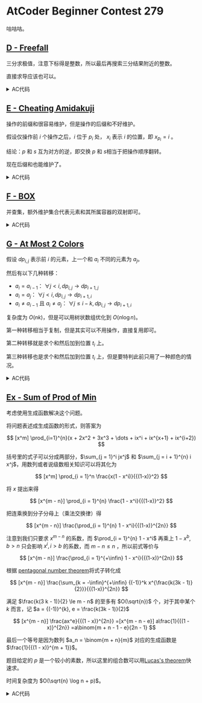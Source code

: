 # AtCoder Beginner Contest 279

咕咕咕。

## [D - Freefall](https://atcoder.jp/contests/abc279/tasks/abc279_d)

三分求极值，注意下标得是整数，所以最后再搜索三分结果附近的整数。

直接求导应该也可以。

<details>
<summary>AC代码</summary>

```cpp
// #define MULTIPLE_TASK
#include "hira/main.cpp"

void Initialize() {}

void SolveCase(int Case) {
  double a, b;
  std::cin >> a >> b;

  auto f = [&](double x) { return x * b + a / std::sqrt(1 + x); };

  const double eps = 1e-8;
  double l = 0, r = a, ml, mr, fl, fr;
  int limit = 128;
  while (r - l > eps) {
    logd(std::to_string(l), std::to_string(r), std::to_string(r - l));
    ml = l + (r - l) / 3;
    mr = r - (r - l) / 3;

    fl = f(ml);
    fr = f(mr);

    if (fl > fr)
      l = ml;
    else
      r = mr;

    --limit;
    if (limit == 0)
      break;
  }

  double ans = f(0);
  for (int i = -32; i <= 32; ++i) {
    i64 x = l + i;
    if (x >= 0)
      ans = std::min(ans, f(x));
  }

  std::cout << std::fixed << std::setprecision(10) << ans << "\n";
}


```

</details>


## [E - Cheating Amidakuji](https://atcoder.jp/contests/abc279/tasks/abc279_e)

操作的前缀和很容易维护，但是操作的后缀和不好维护。

假设仅操作前 $i$ 个操作之后，$i$ 位于 $p_i$ 处， $x_i$ 表示 $i$ 的位置，即 $x_{p_i} = i$ 。

结论：$p$ 和 $s$ 互为对方的逆，即交换 $p$ 和 $s$相当于把操作顺序翻转。

现在后缀和也能维护了。

<details>
<summary>AC代码</summary>

```cpp
// #define MULTIPLE_TASK
#include "hira/main.cpp"

void Initialize() {}

void SolveCase(int Case) {
  int n, m;
  std::cin >> n >> m;

  std::vector<int> a(m);
  for (int i = 0; i < m; ++i)
    std::cin >> a[i], --a[i];

  std::vector<int> b(n);
  std::iota(b.begin(), b.end(), 0);

  auto p = b;
  auto s = b;
  for (int i = 0; i < m; ++i) {
    std::swap(p[a[i]], p[a[i] + 1]);
  }

  std::vector<int> x(n);
  for (int i = 0; i < n; ++i)
    x[p[i]] = i;

  std::vector<int> y(n);
  for (int i = 0; i < n; ++i)
    y[i] = i;

  std::vector<int> ans(m);
  for (int i = m - 1; i >= 0; --i) {
    std::swap(x[p[a[i]]], x[p[a[i] + 1]]);
    std::swap(p[a[i]], p[a[i] + 1]);

    logd(p, s);
    ans[i] = s[x[0]];

    std::swap(y[s[a[i]]], y[s[a[i] + 1]]);
    std::swap(s[a[i]], s[a[i] + 1]);
  }
  logd(p, x);

  for (int i = 0; i < m; ++i)
    std::cout << ans[i] + 1 << "\n";
}

```

</details>



## [F - BOX](https://atcoder.jp/contests/abc279/tasks/abc279_f)

并查集，额外维护集合代表元素和其所属容器的双射即可。

<details>
<summary>AC代码</summary>

```cpp
// #define MULTIPLE_TASK
#include "hira/main.cpp"

#include "hira/ds/dsu.h"

void Initialize() {}

void SolveCase(int Case) {
  int n, q;
  std::cin >> n >> q;

  int k = n - 1;
  ds::DSU d(n + q);
  std::vector<int> c(n + q, -1), p(n + q, -1);
  for (int i = 0; i < n; ++i) {
    c[i] = i;
    p[i] = i;
  }
  for (int i = 0; i < q; ++i) {
    int op;
    std::cin >> op;

    if (op == 1) {
      int x, y;
      std::cin >> x >> y;
      --x, --y;

      if (c[y] == -1)
        continue;

      if (c[x] == -1) {
        c[x] = c[y];
        p[c[x]] = x;
        c[y] = -1;
      } else {
        d.f_[c[y]] = c[x];
        p[c[y]] = -1;
        c[y] = -1;
      }
    } else if (op == 2) {
      int x;
      std::cin >> x;
      --x;

      ++k;

      if (c[x] == -1) {
        c[x] = k;
        p[k] = x;
      } else {
        d.f_[k] = c[x];
      }
    } else if (op == 3) {
      int x;
      std::cin >> x;
      --x;

      x = d.leader(x);
      std::cout << p[x] + 1 << "\n";
    }
  }
}

```

</details>


## [G - At Most 2 Colors](https://atcoder.jp/contests/abc279/tasks/abc279_g)

假设 $dp_{i, j}$ 表示前 $i$ 的元素，上一个和 $a_i$ 不同的元素为 $a_j$。

然后有以下几种转移：
- $a_i = a_{i - 1}$： $\forall j < i, dp_{i, j} \to dp_{i + 1, j}$
- $a_i = a_{j}$： $\forall j < i, dp_{i, j} \to dp_{i + 1, i}$
- $a_i \ne a_{i - 1}$ 且 $a_i \ne a_{j}$： $\forall j \le i - k, dp_{i, j} \to dp_{i + 1, i}$

复杂度为 $O(nk)$，但是可以用树状数组优化到 $O(n \log n)$。

第一种转移相当于复制，但是其实可以不用操作，直接复用即可。

第二种转移就是求个和然后加到位置 $t_i$ 上。

第三种转移也是求个和然后加到位置 $t_i$ 上，但是要特判此前只用了一种颜色的情况。

<details>
<summary>AC代码</summary>

```cpp
// #define MULTIPLE_TASK
#include "hira/main.cpp"

#include "hira/math/modular/mod_int.h"
using mint = math::ModInt998;

#include "hira/ds/fenwick_tree.h"

void Initialize() {}

void SolveCase(int Case) {
  int n, k, c;
  std::cin >> n >> k >> c;

  ds::FenwickTree<mint> t(n + 1, mint(0),
                          [](const mint& x, const mint& y) { return x + y; });
  t.Update(1, c);
  for (int i = 2; i <= n; ++i) {
    mint x = t.Query(2, i - 1);

    mint y = t.Query(1, 1) * (c - 1);

    mint z = i - k + 1 >= 2 ? t.Query(2, i - k + 1) * (c - 2) : 0;

    t.Update(i, x);
    t.Update(i, y);
    t.Update(i, z);

    logd(i, t, x, y, z);
  }

  mint ans = t.Query(n);

  std::cout << ans.value() << "\n";
}

```

</details>

## [Ex - Sum of Prod of Min](https://atcoder.jp/contests/abc279/tasks/abc279_h)

考虑使用生成函数解决这个问题。

将问题表述成生成函数的形式，则答案为

$$
[x^m] \prod_{i=1}^{n}(x + 2x^2 + 3x^3 + \dots + ix^i + ix^{x+1} + ix^{i+2})
$$

括号里的式子可以分成两部分，$\sum_{j = 1}^i jx^j$ 和 $\sum_{j = i + 1}^{n} i x^j$，用数列或者说级数相关知识可以将其化为

$$
[x^m] \prod_{i = 1}^n \frac{x(1 - x^i)}{{(1-x)}^2}
$$

将 $x$ 提出来得

$$
[x^{m - n}] \prod_{i = 1}^{n} \frac{1 - x^i}{{(1-x)}^2}
$$

把连乘换到分子分母上（乘法交换律）得

$$
[x^{m - n}] \frac{\prod_{i = 1}^{n} 1 - x^i}{{(1-x)}^{2n}}
$$

注意到我们只要求 $x^{m - n}$ 的系数，而 $\prod_{i = 1}^{n} 1 - x^i$ 再乘上 $1 - x^b, b > n$ 只会影响 $x^i, i > b$ 的系数，而 $m - n \le n$ ，所以前式等价与

$$
[x^{m - n}] \frac{\prod_{i = 1}^{+\infin} 1 - x^i}{{(1-x)}^{2n}}
$$

根据 [pentagonal number theorem](https://en.wikipedia.org/wiki/Pentagonal_number_theorem)将式子转化成

$$
[x^{m - n}] \frac{\sum_{k = -\infin}^{+\infin} {(-1)}^k x^{\frac{k(3k - 1)}{2}}}{{(1-x)}^{2n}}
$$

满足 $\frac{k(3 k - 1)}{2} \le m - n$ 的至多有 $O(\sqrt{n})$ 个，对于其中某个 $k$ 而言，记 $a = {(-1)}^{k}, e = \frac{k(3k - 1)}{2}$

$$
[x^{m - n}] \frac{ax^e}{{(1 - x)}^{2n}}
=[x^{m - n - e}] a\frac{1}{{(1 - x)}^{2n}}
=a\binom{m + n - 1 - e}{2n - 1}
$$

最后一个等号是因为数列 $a_n = \binom{m + n}{m}$ 对应的生成函数是 $\frac{1}{{(1 - x)}^{m + 1}}$。

题目给定的 $p$ 是一个较小的素数，所以这里的组合数可以用[Lucas's theorem](https://en.wikipedia.org/wiki/Lucas%27s_theorem)快速求。

时间复杂度为 $O(\sqrt{n} \log n + p)$。

<details>
<summary>AC代码</summary>

```cpp
// #define MULTIPLE_TASK
#include "hira/main.cpp"

#include "hira/math/modular/lucas.h"

void Initialize() {}

void SolveCase(int Case) {
  i64 n, m;
  std::cin >> n >> m;

  const int p = 200'003;
  const auto binom = math::Lucas<p>::binom<i64>;
  using mint = math::Lucas<p>::mod_int_t;

  mint ans(0);
  for (i64 k = 0; k * (3 * k - 1) / 2 <= m - n; ++k) {
    // logd(k);
    i64 a = (k & 1) ? -1 : 1;
    i64 e = k * (3 * k - 1) / 2;
    ans += binom(m + n - 1 - e, 2 * n - 1) * a;
  }
  for (i64 k = -1; k * (3 * k + 1) / 2 <= m - n; --k) {
    // logd(k);
    i64 a = (k & 1) ? -1 : 1;
    i64 e = k * (3 * k - 1) / 2;
    ans += binom(m + n - 1 - e, 2 * n - 1) * a;
  }

  std::cout << ans.value() << "\n";
}

```

</details>
